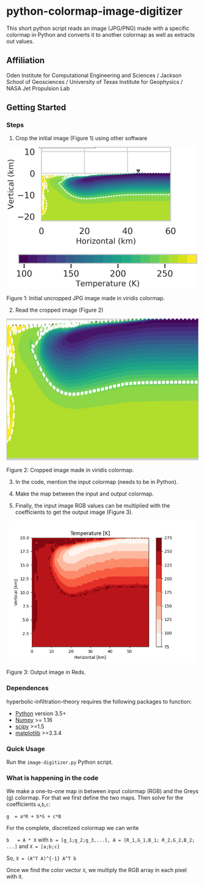 # python-colormap-image-digitizer

This short python script reads an image (JPG/PNG) made with a specific colormap in Python and converts it to another colormap as well as extracts out values.

## Affiliation
Oden Institute for Computational Engineering and Sciences / Jackson School of Geosciences / University of Texas Institute for Geophysics / NASA Jet Propulsion Lab

## Getting Started

### Steps
1. Crop the initial image (Figure 1) using other software

<p align="center">
<img src="./jpl.jpeg" height="370">
</p>
Figure 1: Initial uncropped JPG image made in viridis colormap.

2. Read the cropped image (Figure 2)

<p align="center">
<img src="./jpl_croppped.jpeg" height="370">
</p>
Figure 2: Cropped image made in viridis colormap.


3. In the code, mention the input colormap (needs to be in Python).

4. Make the map between the input and output colormap.

5. Finally, the input image RGB values can be multiplied with the coefficients to get the output image (Figure 3).


<p align="center">
<img src="./output.png" height="370">
</p>
Figure 3: Output image in Reds.

### Dependences

hyperbolic-infiltration-theory requires the following packages to function:
- [Python](https://www.python.org/) version 3.5+
- [Numpy](http://www.numpy.org/) >= 1.16
- [scipy](https://www.scipy.org/) >=1.5
- [matplotlib](https://matplotlib.org/) >=3.3.4


### Quick Usage
Run the `image-digitizer.py` Python script.


### What is happening in the code
We make a one-to-one map in between input colormap (RGB) and the Greys (g) colormap. For that we first define the two maps. Then solve for the coefficients `a`,`b`,`c`:

`g  = a*R + b*G + c*B`

For the complete, discretized colormap we can write

`b   = A * X`
with
`b = [g_1;g_2;g_3,...], A = [R_1,G_1,B_1; R_2,G_2,B_2; ...]` and `X = [a;b;c]`

So, `X = (A^T A)^{-1} A^T b`

Once we find the color vector `X`, we multiply the RGB array in each pixel with it.

